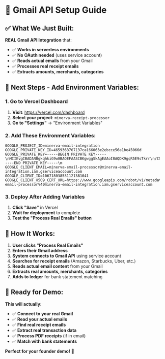 # 🚀 Gmail API Setup Guide

## ✅ **What We Just Built:**

**REAL Gmail API Integration** that:
- ✅ **Works in serverless environments**
- ✅ **No OAuth needed** (uses service account)
- ✅ **Reads actual emails** from your Gmail
- ✅ **Processes real receipt emails**
- ✅ **Extracts amounts, merchants, categories**

## 🔧 **Next Steps - Add Environment Variables:**

### **1. Go to Vercel Dashboard**
1. **Visit**: https://vercel.com/dashboard
2. **Select your project**: `minerva-receipt-processor`
3. **Go to "Settings"** → "Environment Variables"

### **2. Add These Environment Variables:**

```
GOOGLE_PROJECT_ID=minerva-email-integration
GOOGLE_PRIVATE_KEY_ID=4659363707137ca166063e2ebcce56a1be45066d
GOOGLE_PRIVATE_KEY=-----BEGIN PRIVATE KEY-----\nMIIEvgIBADANBgkqhkiG9w0BAQEFAASCBKgwggSkAgEAAoIBAQDK9gqR5E9sTkrr\n/CSINUix7e5p8icblC00FyHKKN8fldZwcplDaBwkGP2VFtPCYAMKLvKASVPrWJ9f\nvcYvT7mBS/1WrkWdLwRJzS+9CbvqEgchybKIu34IbdsTUUhxdqPlRl/5XX+fZuPV\nH70muLUJw6+KGpEfDpcCea9TgZlhTKng6DBMUdrf15KkNlwpE/sbjNeNyd/JJjH/\neH36+cq04Ck2wpm2UbL1NvvDdSfahWRzWPiXRRBEfJNdCoxdIU0wHAwDXTwfKccW\nYxacejEu7Bb66Barr3OPN+Pi5jMFp2A2N9tt4QAzzC7Oq8TRrMX9VxFt+Xq7+64M\n4bwgRh8VAgMBAAECggEAA+nJuy8uinIMzVwBM4Pp5BrB6NaiAzNQlwG5kkJGrj84\n8Tx+BAF/382AWV2LtUjqOUoKcIeTAwvXltFiS6TUrAK6q1WU3G3JpJQ8m8wSP9y1\nH0unEfsIRQ7vlTT3mc7Y/iF+b22drLi5Iws60TWCfnuzzyZDLtjpkUMM94xqJQ9I\n5mEGR2hzpkPnPXdyuGJNHv8fMPkbsoEAchbEEYEGhCuI3cFSvvD1FYn3veeYeIAj\nVURnUFS8iry0zD2N0ZEsmleiZntV4Y93zwT2zfp7tuyLrf2BuVA3RZWFhBWyPX7I\nFaeCA99+xGfUaAa8SJf3Uo59dSgd+Kt4Bh6q7ZTzQQKBgQD/c1vhe4P628MSGxGy\n5rgJN4lhoH6je62HURMboRIS/5Vd8Pvs/KYPegPgdxzxxeXk3Kh5RgmKpXBTs8tw\nlCK13UtKWVdeK2D/pGh16oinc0KwmvWYFboDEPQhA0qE2NtltAN6+t+z9EVayIGU\n2fCDaf2kaV2zdoEpVLn99hg5TQKBgQDLZcihEBvxnjl5iDGCJteg6eFOMu0YZnOc\nrwrAYcmRN0Rs2EFD46CcvE2ru/zOFsTPSesh5LZHu86Cuypuio5RkQE6oXyDvLqk\n57uyVSMImNf0pojMIqdH7v2FcfX45N7yEsdI/hXAeiiUCHIWK9+cGRm6E3GSb+Tc\nurB8OuXY6QKBgBEBkg1Z1rh9pufuq2f4minq65d3QtcJZc0LZbVCLNzc7Qm7AFqP\nm1KOcfGgnGmwHhT1Z7XjJsF3MBoybwnIouLun5OMjRd01dlPDbFD8uMK9lahilYc\npCyOFWKZQH3Fnh2QNWcbiocFbRSVIqNROwTUqpEmfply+zhQLq2sk4JFAoGBAK0V\nzqeRJ9ZzCQHs7gSNvU1H+d0r5Suwc43QP1v7WyZiW64sUU3OdS0r6QTNkpJmOdEU\nXC2Zjax5m4EQeUlcS0QKG3ujVGxevI38TXOyk3+LYarl1N+yVZwXOlLG6cSGL1rc\ntA3feu8yhTmD/mHzr/QMQCJizXEKGz3i+LCfBl2RAoGBAMuvCkyuCNzWM/NsJwq9\nqUYnP+h/v09o/7btceHxRjlUmm+himFbeAoK200QAtYC7XqDmaX2LMOLLoDrU/ht\nS7NRiw371JeYYj2PpPfCk6dZeed8wL67bS1nk+wTmc+KxWKP1cCfE3yl5+0onDzr\nqQGbFP5FAYYAqi7YklqhNos7\n-----END PRIVATE KEY-----\n
GOOGLE_CLIENT_EMAIL=minerva-email-processor@minerva-email-integration.iam.gserviceaccount.com
GOOGLE_CLIENT_ID=106718038531121381041
GOOGLE_CLIENT_X509_CERT_URL=https://www.googleapis.com/robot/v1/metadata/x509/minerva-email-processor%40minerva-email-integration.iam.gserviceaccount.com
```

### **3. Deploy After Adding Variables**
1. **Click "Save"** in Vercel
2. **Wait for deployment** to complete
3. **Test the "Process Real Emails" button**

## 🎯 **How It Works:**

1. **User clicks "Process Real Emails"**
2. **Enters their Gmail address**
3. **System connects to Gmail API** using service account
4. **Searches for receipt emails** (Amazon, Starbucks, Uber, etc.)
5. **Reads actual email content** from your Gmail
6. **Extracts real amounts, merchants, categories**
7. **Adds to ledger** for bank statement matching

## 🚀 **Ready for Demo:**

**This will actually:**
- ✅ **Connect to your real Gmail**
- ✅ **Read your actual emails**
- ✅ **Find real receipt emails**
- ✅ **Extract real transaction data**
- ✅ **Process PDF receipts** (if in email)
- ✅ **Match with bank statements**

**Perfect for your founder demo!** 🎉 